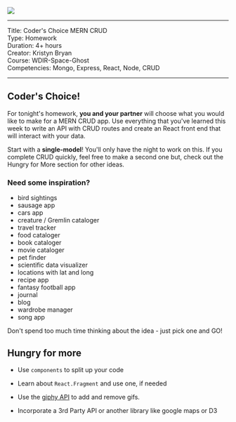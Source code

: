 
![](/ga_cog.png)

---
Title: Coder's Choice MERN CRUD <br>
Type: Homework<br>
Duration: 4+ hours <br>
Creator: Kristyn Bryan<br>
Course: WDIR-Space-Ghost<br>
Competencies: Mongo, Express, React, Node, CRUD<br>

---

## Coder's Choice!

For tonight's homework, **you and your partner** will choose what you would like to make for a MERN CRUD app. Use everything that you've learned this week to write an API with CRUD routes and create an React front end that will interact with your data.

Start with a **single-model**! You'll only have the night to work on this. If you complete CRUD quickly, feel free to make a second one but, check out the Hungry for More section for other ideas.

### Need some inspiration?

- bird sightings
- sausage app
- cars app
- creature / Gremlin cataloger
- travel tracker
- food cataloger
- book cataloger
- movie cataloger
- pet finder
- scientific data visualizer
- locations with lat and long
- recipe app
- fantasy football app
- journal
- blog
- wardrobe manager
- song app

Don't spend too much time thinking about the idea - just pick one and GO!

## Hungry for more

* Use `components` to split up your code

* Learn about `React.Fragment` and use one, if needed

* Use the [giphy API](https://api.giphy.com/) to add and remove gifs.

* Incorporate a 3rd Party API or another library like google maps or D3

